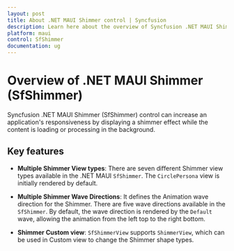 ```yaml
---
layout: post
title: About .NET MAUI Shimmer control | Syncfusion
description: Learn here about the overview of Syncfusion .NET MAUI Shimmer (SfShimmer) control, its basic features, elements and more.
platform: maui
control: SfShimmer
documentation: ug
---
```


# Overview of .NET MAUI Shimmer (SfShimmer)

Syncfusion .NET MAUI Shimmer (SfShimmer) control can increase an application's responsiveness by displaying a shimmer effect while the content is loading or processing in the background.

## Key features

* **Multiple Shimmer View types**: There are seven different Shimmer view types available in the .NET MAUI `SfShimmer`. The `CirclePersona` view is initially rendered by default.

* **Multiple Shimmer Wave Directions**: It defines the Animation wave direction for the Shimmer. There are five wave directions available in the `SfShimmer`. By default, the wave direction is rendered by the `Default` wave, allowing the animation from the left top to the right bottom.

* **Shimmer Custom view**: `SfShimmerView` supports `ShimmerView`, which can be used in Custom view to change the Shimmer shape types.
